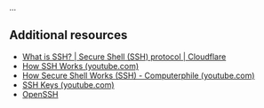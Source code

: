 
...

## Additional resources
- [What is SSH? | Secure Shell (SSH) protocol | Cloudflare](https://www.cloudflare.com/learning/access-management/what-is-ssh/#:~:text=The%20Secure%20Shell%20(SSH)%20protocol%20is%20a%20method%20for%20securely,and%20encrypt%20connections%20between%20devices.)
- [How SSH Works (youtube.com)](https://www.youtube.com/watch?v=5JvLV2-ngCI)
- [How Secure Shell Works (SSH) - Computerphile (youtube.com)](https://www.youtube.com/watch?v=ORcvSkgdA58)
- [SSH Keys (youtube.com)](https://www.youtube.com/watch?v=dPAw4opzN9g)
- [OpenSSH](https://www.openssh.com/)